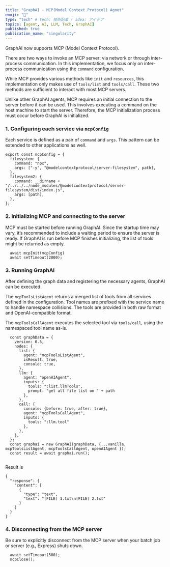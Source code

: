 ```yaml
---
title: "GraphAI - MCP(Model Context Protocol) Agnet"
emoji: "🤖"
type: "tech" # tech: 技術記事 / idea: アイデア
topics: [agent, AI, LLM, Tech, GraphAI]
published: true
publication_name: "singularity"
---
```


GraphAI now supports MCP (Model Context Protocol).

There are two ways to invoke an MCP server: via network or through inter-process communication. In this implementation, we focus only on inter-process communication using the `command` configuration.

While MCP provides various methods like `init` and `resources`, this implementation only makes use of `tools/list` and `tools/call`. These two methods are sufficient to interact with most MCP servers.

Unlike other GraphAI agents, MCP requires an initial connection to the server before it can be used. This involves executing a command on the host machine to start the server. Therefore, the MCP initialization process must occur before GraphAI is initialized.

### 1. Configuring each service via `mcpConfig`

Each service is defined as a pair of `command` and `args`. This pattern can be extended to other applications as well.

```
export const mcpConfig = {
  filesystem: {
    command: "npx",
    args: ["-y", "@modelcontextprotocol/server-filesystem", path],
  },
  filesystem2: {
    command: __dirname + "/../../../node_modules/@modelcontextprotocol/server-filesystem/dist/index.js",
    args: [path],
  },
};
```

### 2. Initializing MCP and connecting to the server

MCP must be started before running GraphAI. Since the startup time may vary, it’s recommended to include a waiting period to ensure the server is ready. If GraphAI is run before MCP finishes initializing, the list of tools might be returned as empty.

```
  await mcpInit(mcpConfig)
  await setTimeout(2000);
```

### 3. Running GraphAI

After defining the graph data and registering the necessary agents, GraphAI can be executed.

The `mcpToolsListAgent` returns a merged list of tools from all services defined in the configuration. Tool names are prefixed with the service name to handle namespace collisions. The tools are provided in both raw format and OpenAI-compatible format.

The `mcpToolsCallAgent` executes the selected tool via `tools/call`, using the namespaced tool name as-is.

```
  const graphData = {
    version: 0.5,
    nodes: {
      list: {
        agent: "mcpToolsListAgent",
        isResult: true,
        console: true,
      },
      llm: {
        agent: "openAIAgent",
        inputs: {
          tools: ":list.llmTools",
          prompt: "get all file list on " + path
        },
      },
      call: {
        console: {before: true, after: true},
        agent: "mcpToolsCallAgent",
        inputs: {
          tools: ":llm.tool"
        },
      },
    },
  };
  const graphai = new GraphAI(graphData, {...vanilla,  mcpToolsListAgent, mcpToolsCallAgent, openAIAgent });
  const result = await graphai.run();
  
```  

Result is

```
{
  "response": {
    "content": [
      {
        "type": "text",
        "text": "[FILE] 1.txt\n[FILE] 2.txt"
      }
    ]
  }
}
```

### 4. Disconnecting from the MCP server

Be sure to explicitly disconnect from the MCP server when your batch job or server (e.g., Express) shuts down.

```
  await setTimeout(500);
  mcpClose();
```

